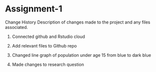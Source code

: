 # Assignment-1
Change History 
Description of changes made to the project and any files associated.

1. Connected github and Rstudio cloud

2. Add relevant files to Github repo

3. Changed line graph of population under age 15 from blue to dark blue

4. Made changes to research question